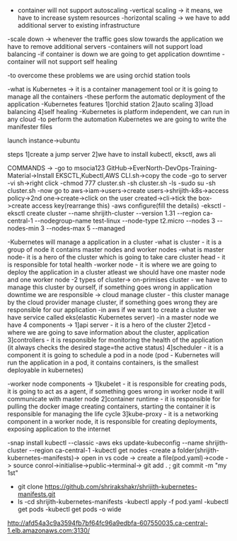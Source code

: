 - container will not support autoscaling
-vertical scaling -> it means, we have to increase system resources
-horizontal scaling -> we have to add additional server to existing infrastructure 

-scale down -> whenever the traffic goes slow towards the application we have to remove additional servers
-containers will not support load balancing
-if container is down we are going to get application downtime
-container will not support self healing

-to overcome these problems we are using orchid station tools

-what is Kubernetes -> it is a container management tool or it is going to manage all the containers 
-these perform the automatic deployment of the application
-Kubernetes features
1]orchid station 
2]auto scaling
3]load balancing
4]self healing
-Kubernetes is platform independent, we can run in any cloud
-to perform the automation Kubernetes we are going to write the manifester files

launch instance->ubuntu


steps
1]create a jump server
2]we have to install kubectl, eksctl, aws ali



COMMANDS ->
-go to msocia123 GitHub->EverNorth-DevOps-Training-Material->Install EKSCTL,Kubectl,AWS CLI.sh->copy the code
-go to server
-vi sh->right click
-chmod 777 cluster.sh
-sh cluster.sh
-ls
-sudo su
-sh cluster.sh
-now go to aws->iam->users->create users->shrijith-k8s->access policy->2nd one->create->click on the user created->cli->tick the box->create access key(rearrange this)
-aws configure(fill the details)
-eksctl
-eksctl create cluster --name shrijith-cluster --version 1.31 --region ca-central-1 --nodegroup-name test-linux --node-type t2.micro --nodes 3 --nodes-min 3 --nodes-max 5 --managed


-Kubernetes will manage a application in a cluster
-what is cluster - it is a group of node it contains master nodes and worker nodes
-what is master node- it is a hero of the cluster which is going to take care cluster head
		    - it is responsible for total health
-worker node - it is where we are going to deploy the application in a cluster atleast we should have one master node and one worker node
-2 types of cluster-> on-primises cluster - we have to manage this cluster by ourself, if something goes wrong in application downtime we are responsible
                   -> cloud manage cluster - this cluster manage by the cloud provider manage cluster, if something goes wrong they are responsible for our                                    application
-in aws if we want to create a cluster we have service called eks(elastic Kubernetes server)
-in a master node we have 4 components ->
1]api server - it is a hero of the cluster
2]etcd - where we are going to save information about the cluster, application 
3]controllers - it is responsible for monitoring the health of the application (it always checks the desired stage=the active status)
4]scheduler - it is a component it is going to schedule a pod in a node (pod - Kubernetes will run the application in a pod, it contains containers, is the smallest deployable in kubernetes)

-worker node components ->
1]kubelet - it is responsible for creating pods, it is going to act as a agent, if something goes wrong in worker node it will communicate with master node
2]container runtime - it is responsible for pulling the docker image creating containers, starting the container it is responsible for managing the life  cycle
3]kube-proxy - it is a networking component in a worker node, it is responsible for creating deployments, exposing application to the internet 



-snap install kubectl --classic
-aws eks update-kubeconfig --name shrijith-cluster --region  ca-central-1
-kubectl get nodes
-create a folder(shrijith-kubernetes-manifests)-> open in vs code -> create a file(pod.yaml)->code -> source conrol->initialise->public->terminal->
git add . ; git commit -m "my 1st" 
- git clone https://github.com/shrirakshakr/shrijith-kubernetes-manifests.git
- ls
-cd shrijith-kubernetes-manifests
-kubectl apply -f pod.yaml
-kubectl get pods
-kubectl get pods -o wide



http://afd54a3c9a3594fb7bf64fc96a9edbfa-607550035.ca-central-1.elb.amazonaws.com:3130/
